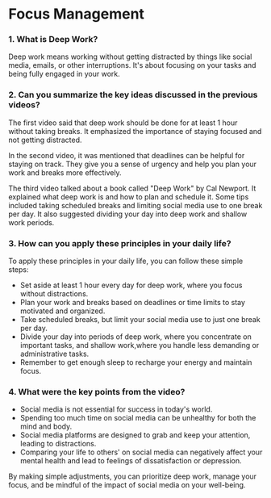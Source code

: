
# Focus Management
###  1. What is Deep Work?

Deep work means working without getting distracted by things like social media, emails, or other interruptions. It's about focusing on your tasks and being fully engaged in your work.

###  2. Can you summarize the key ideas discussed in the previous videos?

The first video said that deep work should be done for at least 1 hour without taking breaks. It emphasized the importance of staying focused and not getting distracted.

In the second video, it was mentioned that deadlines can be helpful for staying on track. They give you a sense of urgency and help you plan your work and breaks more effectively.

The third video talked about a book called "Deep Work" by Cal Newport. It explained what deep work is and how to plan and schedule it. Some tips included taking scheduled breaks and limiting social media use to one break per day. It also suggested dividing your day into deep work and shallow work periods.

### 3. How can you apply these principles in your daily life?

To apply these principles in your daily life, you can follow these simple steps:

 - Set aside at least 1 hour every day for deep work, where you focus without distractions.
 - Plan your work and breaks based on deadlines or time limits to stay motivated and organized.
 -  Take scheduled breaks, but limit your social media use to just one break per day.
 -  Divide your day into periods of deep work, where you concentrate on important tasks, and shallow work,where you handle less demanding or administrative tasks.
 -  Remember to get enough sleep to recharge your energy and maintain focus.
### 4. What were the key points from the video?
 - Social media is not essential for success in today's world.
 -  Spending too much time on social media can be unhealthy for both the mind and body.
 -  Social media platforms are designed to grab and keep your attention, leading to distractions.
 -  Comparing your life to others' on social media can negatively affect your mental health and lead to feelings of dissatisfaction or depression.

By making simple adjustments, you can prioritize deep work, manage your focus, and be mindful of the impact of social media on your well-being.
